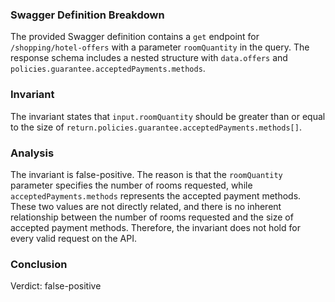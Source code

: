 ### Swagger Definition Breakdown

The provided Swagger definition contains a `get` endpoint for `/shopping/hotel-offers` with a parameter `roomQuantity` in the query. The response schema includes a nested structure with `data.offers` and `policies.guarantee.acceptedPayments.methods`.

### Invariant

The invariant states that `input.roomQuantity` should be greater than or equal to the size of `return.policies.guarantee.acceptedPayments.methods[]`.

### Analysis

The invariant is false-positive. The reason is that the `roomQuantity` parameter specifies the number of rooms requested, while `acceptedPayments.methods` represents the accepted payment methods. These two values are not directly related, and there is no inherent relationship between the number of rooms requested and the size of accepted payment methods. Therefore, the invariant does not hold for every valid request on the API.

### Conclusion

Verdict: false-positive

